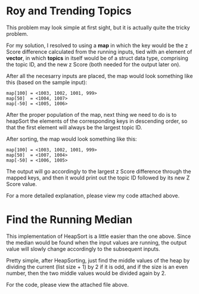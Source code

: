 Roy and Trending Topics
=======================

This problem may look simple at first sight, but it is actually quite the tricky problem.

For my solution, I resolved to using a **map** in which the key would be the z Score difference calculated from the running inputs, tied with an element of **vector<topics>**, in which **topics** in itself would be of a struct data type, comprising the topic ID, and the new z Score (both needed for the output later on).

After all the necesarry inputs are placed, the map would look something like this (based on the sample input):

    map[100] = <1003, 1002, 1001, 999>
    map[50]  = <1004, 1007>
    map[-50] = <1005, 1006>

After the proper population of the map, next thing we need to do is to heapSort the elements of the corresponding keys in descending order, so that the first element will always be the largest topic ID.

After sorting, the map would look something like this:

    map[100] = <1003, 1002, 1001, 999>
    map[50]  = <1007, 1004>
    map[-50] = <1006, 1005>

The output will go accordingly to the largest z Score difference through the mapped keys, and then it would print out the topic ID followed by its new Z Score value. 

For a more detailed explanation, please view my code attached above.



Find the Running Median
=======================

This implementation of HeapSort is a little easier than the one above. Since the median would be found when the input values are running, the output value will slowly change accordingly to the subsequent inputs. 

Pretty simple, after HeapSorting, just find the middle values of the heap by dividing the current (list size + 1) by 2 if it is odd, and if the size is an even number, then the two middle values would be divided again by 2. 

For the code, please view the attached file above.

